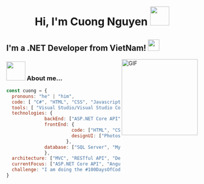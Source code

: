<h1 align="center"> Hi, I'm Cuong Nguyen <img src="https://media.giphy.com/media/mGcNjsfWAjY5AEZNw6/giphy.gif" width="50"></h1>
  
## I'm a .NET Developer from VietNam! <img src="https://media.giphy.com/media/WUlplcMpOCEmTGBtBW/giphy.gif" width="30"> 


  <img align="right" alt="GIF" src="https://camo.githubusercontent.com/2309797487e5e969659a3b545c96151807b04120a9cc2985f632ec94ba00c9f3/68747470733a2f2f6d656469612e67697068792e636f6d2f6d656469612f53576f536b4e36447854737a71494b4571762f67697068792e676966"  height="200" />

### <img src="https://media.giphy.com/media/VgCDAzcKvsR6OM0uWg/giphy.gif" width="50"> About me...   
```javascript
const cuong = {
  pronouns: "he" | "him",
  code: [ "C#", "HTML", "CSS", "Javascript", "SQL"],
  tools: [ "Visual Studio/Visual Studio Code", "Git - GitHub/GitLab", "Notepad++", "SQL Server" ],
  technologies: {
              backEnd: ["ASP.NET Core API", "ASP.NET Core MVC"],
              frontEnd: {
                        code: ["HTML", "CSS", "Javascript", "Jquery", "Angular", "Kendo UI"],
                        designUI: ["Photoshop", "Illustrator", "Figma"]
                      },
              database: ["SQL Server", "MySQL", "Oracle"]
              },
  architecture: ["MVC", "RESTful API", "Design System Pattern", "CQRS"],
  currentFocus: ["ASP.NET Core API", "Angular", "Design UI"],
  challenge: "I am doing the #100DaysOfCode challenge focused on Angular"
}
```
<!-- ## Unit Testing

It's **mandatory** to test all your code against different scenarios to.

You don't want to hear complaints from your clients or bosses,.

You don't want to hear complaints from your clients or bosses,.

You don't want to hear complaints from your clients or bosses,.
-->








